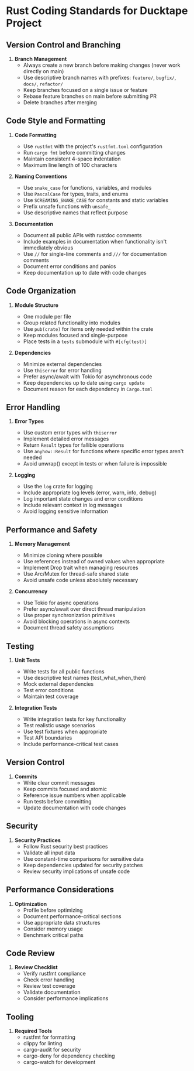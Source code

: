 # Rust Coding Standards for Ducktape Project

## Version Control and Branching

1. **Branch Management**
   - Always create a new branch before making changes (never work directly on main)
   - Use descriptive branch names with prefixes: `feature/`, `bugfix/`, `docs/`, `refactor/`
   - Keep branches focused on a single issue or feature
   - Rebase feature branches on main before submitting PR
   - Delete branches after merging

## Code Style and Formatting

1. **Code Formatting**
   - Use `rustfmt` with the project's `rustfmt.toml` configuration
   - Run `cargo fmt` before committing changes
   - Maintain consistent 4-space indentation
   - Maximum line length of 100 characters

2. **Naming Conventions**
   - Use `snake_case` for functions, variables, and modules
   - Use `PascalCase` for types, traits, and enums
   - Use `SCREAMING_SNAKE_CASE` for constants and static variables
   - Prefix unsafe functions with `unsafe_`
   - Use descriptive names that reflect purpose

3. **Documentation**
   - Document all public APIs with rustdoc comments
   - Include examples in documentation when functionality isn't immediately obvious
   - Use `//` for single-line comments and `///` for documentation comments
   - Document error conditions and panics
   - Keep documentation up to date with code changes

## Code Organization

1. **Module Structure**
   - One module per file
   - Group related functionality into modules
   - Use `pub(crate)` for items only needed within the crate
   - Keep modules focused and single-purpose
   - Place tests in a `tests` submodule with `#[cfg(test)]`

2. **Dependencies**
   - Minimize external dependencies
   - Use `thiserror` for error handling
   - Prefer async/await with Tokio for asynchronous code
   - Keep dependencies up to date using `cargo update`
   - Document reason for each dependency in `Cargo.toml`

## Error Handling

1. **Error Types**
   - Use custom error types with `thiserror`
   - Implement detailed error messages
   - Return `Result` types for fallible operations
   - Use `anyhow::Result` for functions where specific error types aren't needed
   - Avoid unwrap() except in tests or when failure is impossible

2. **Logging**
   - Use the `log` crate for logging
   - Include appropriate log levels (error, warn, info, debug)
   - Log important state changes and error conditions
   - Include relevant context in log messages
   - Avoid logging sensitive information

## Performance and Safety

1. **Memory Management**
   - Minimize cloning where possible
   - Use references instead of owned values when appropriate
   - Implement Drop trait when managing resources
   - Use Arc/Mutex for thread-safe shared state
   - Avoid unsafe code unless absolutely necessary

2. **Concurrency**
   - Use Tokio for async operations
   - Prefer async/await over direct thread manipulation
   - Use proper synchronization primitives
   - Avoid blocking operations in async contexts
   - Document thread safety assumptions

## Testing

1. **Unit Tests**
   - Write tests for all public functions
   - Use descriptive test names (test_what_when_then)
   - Mock external dependencies
   - Test error conditions
   - Maintain test coverage

2. **Integration Tests**
   - Write integration tests for key functionality
   - Test realistic usage scenarios
   - Use test fixtures when appropriate
   - Test API boundaries
   - Include performance-critical test cases

## Version Control

1. **Commits**
   - Write clear commit messages
   - Keep commits focused and atomic
   - Reference issue numbers when applicable
   - Run tests before committing
   - Update documentation with code changes

## Security

1. **Security Practices**
   - Follow Rust security best practices
   - Validate all input data
   - Use constant-time comparisons for sensitive data
   - Keep dependencies updated for security patches
   - Review security implications of unsafe code

## Performance Considerations

1. **Optimization**
   - Profile before optimizing
   - Document performance-critical sections
   - Use appropriate data structures
   - Consider memory usage
   - Benchmark critical paths

## Code Review

1. **Review Checklist**
   - Verify rustfmt compliance
   - Check error handling
   - Review test coverage
   - Validate documentation
   - Consider performance implications

## Tooling

1. **Required Tools**
   - rustfmt for formatting
   - clippy for linting
   - cargo-audit for security
   - cargo-deny for dependency checking
   - cargo-watch for development